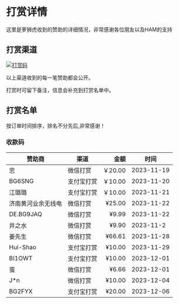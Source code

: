 # 打赏详情

这里是萝狮虎收到的赞助的详细情况，非常感谢各位朋友以及HAM的支持

## 打赏渠道

[![打赏码](https://github.com/wu58430/uv-k5-firmware-chinese/blob/main/payment/show.png)](https://github.com/wu58430/uv-k5-firmware-chinese/blob/main/payment/payment-codes.md)

以上渠道收到的每一笔赞助都会公开。

打赏时可留下备注，信息会补充到打赏名单中。

## 打赏名单

按订单时间排序，排名不分先后,非常感谢！

### 收款码

| 赞助商       | 渠道    |     金额 | 时间         |
|-----------|-------|-------:|------------|
| 忠         | 微信打赏  | ￥20.00 | 2023-11-19 |
| BG6SNG    | 支付宝打赏 | ￥10.00 | 2023-11-20 |
| 江璐璐       | 支付宝打赏 | ￥10.00 | 2023-11-21 |
| 济南黄河业余无线电 | 微信打赏  | ¥25.00 | 2023-11-22 |
| DE.BG9JAQ | 微信打赏  |  ¥9.99 | 2023-11-22 |
| 井之水       | 微信打赏  |  ¥9.90 | 2023-11-2  |
| 姜先生       | 微信打赏  | ¥66.61 | 2023-11-28 |
| Hui-Shao  | 支付宝打赏 | ¥10.00 | 2023-11-29 |
| BI1OWT    | 支付宝打赏 | ¥10.00 | 2023-12-01 |
| 蛋         | 微信打赏  |  ¥6.66 | 2023-12-01 |
| J*n       | 微信打赏  | ¥10.00 | 2023-12-04 |
| BG2FYX       | 支付宝打赏  | ¥20.00 | 2023-12-06 |






